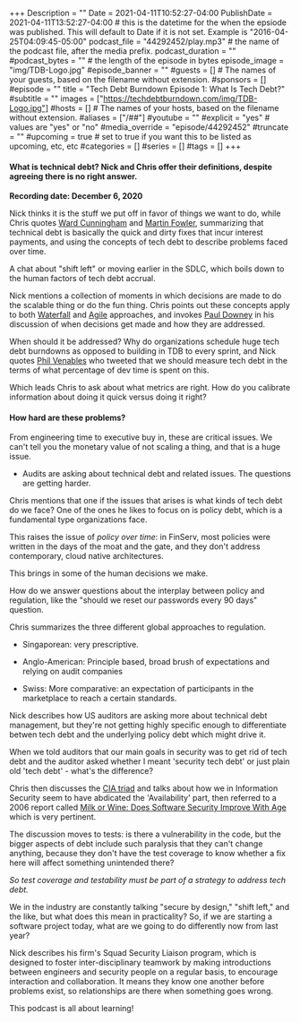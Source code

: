 +++
Description = ""
Date = 2021-04-11T10:52:27-04:00
PublishDate = 2021-04-11T13:52:27-04:00 # this is the datetime for the when the epsiode was published. This will default to Date if it is not set. Example is "2016-04-25T04:09:45-05:00"
podcast_file = "44292452/play.mp3" # the name of the podcast file, after the media prefix.
podcast_duration = ""
#podcast_bytes = "" # the length of the episode in bytes
episode_image = "img/TDB-Logo.jpg"
#episode_banner = ""
#guests = [] # The names of your guests, based on the filename without extension.
#sponsors = []
#episode = ""
title = "Tech Debt Burndown Episode 1: What Is Tech Debt?"
#subtitle = ""
images = ["https://techdebtburndown.com/img/TDB-Logo.jpg"]
#hosts = [] # The names of your hosts, based on the filename without extension.
#aliases = ["/##"]
#youtube = ""
#explicit = "yes" # values are "yes" or "no"
#media_override = "episode/44292452"
#truncate = ""
#upcoming = true # set to true if you want this to be listed as upcoming, etc, etc
#categories = []
#series = []
#tags = []
+++

#### What is technical debt? Nick and Chris offer their definitions, despite agreeing there is no right answer. #### 

**Recording date: December 6, 2020**

Nick thinks it is the stuff we put off in favor of things we want to do, while Chris quotes [Ward Cunningham](https://en.wikipedia.org/wiki/Ward_Cunningham) and [Martin Fowler](https://martinfowler.com), summarizing that technical debt is  basically the quick and dirty fixes that incur interest payments, and using the concepts of tech debt to describe problems faced over time. 

A chat about "shift left" or moving earlier in the SDLC, which boils down to the human factors of tech debt accrual. 

Nick mentions a collection of moments in which decisions are made to do the scalable thing or do the fun thing. Chris points out these concepts apply to both [Waterfall](https://en.wikipedia.org/wiki/Waterfall_model "The waterfall model is a breakdown of project activities into linear sequential phases, where each phase depends on the deliverables of the previous one and corresponds to a specialisation of tasks- Wikipedia") and [Agile](https://en.wikipedia.org/wiki/Agile_software_development "Agile practices involve discovering requirements and developing solutions through the collaborative effort of self-organizing and cross-functional teams and their customers/end users - Wikipedia") approaches, and invokes [Paul Downey](https://twitter.com/psd) in his discussion of when decisions get made and how they are addressed.

When should it be addressed? Why do organizations schedule huge tech debt burndowns as opposed to building in TDB to every sprint, and Nick quotes [Phil Venables](https://www.philvenables.com/about) who tweeted that we should measure tech debt in the terms of what percentage of dev time is spent on this. 

Which leads Chris to ask about what metrics are right. How do you calibrate information about doing it quick versus doing it right? 

#### How hard are these problems? #### 

From engineering time to executive buy in, these are critical issues. We can't tell you the monetary value of not scaling a thing, and that is a huge issue. 

- Audits are asking about technical debt and related issues. The questions are getting harder. 

Chris mentions that one if the issues that arises is what kinds of tech debt do we face? One of the ones he likes to focus on is policy debt, which is a fundamental type organizations face. 

This raises the issue of *policy over time*: in FinServ, most policies were written in the days of the moat and the gate, and they don't address contemporary, cloud native architectures. 

This brings in some of the human decisions we make. 

How do we answer questions about the interplay between policy and regulation, like the "should we reset our passwords every 90 days" question. 

Chris summarizes the three different global approaches to regulation. 

- Singaporean: very prescriptive. 

- Anglo-American: Principle based, broad brush of expectations and relying on audit companies

- Swiss: More comparative: an expectation of participants in the marketplace to reach a certain standards.

Nick describes how US auditors are asking more about technical debt management, but they're not getting highly specific enough to differentiate betwen tech debt and the underlying policy debt which might drive it.

When we told auditors that our main goals in security was to get rid of tech debt and the auditor asked whether I meant 'security tech debt' or just plain old 'tech debt' - what's the difference?

Chris then discusses the [CIA triad](https://en.wikipedia.org/wiki/Information_security "Information security's primary focus is the balanced protection of the confidentiality, integrity, and availability of data (also known as the CIA triad) while maintaining a focus on efficient policy implementation, all without hampering organization productivity. - Wikipedia") and talks about how we in Information Security seem to have abdicated the 'Availability' part, then referred to a 2006 report called [Milk or Wine: Does Software Security Improve With Age](https://www.usenix.org/conference/15th-usenix-security-symposium/milk-or-wine-does-software-security-improve-age) which is very pertinent. 

The discussion moves to tests: is there a vulnerability in the code, but the bigger aspects of debt include such paralysis that they can't change anything, because they don't have the test coverage to know whether a fix here will affect something unintended there? 

*So test coverage and testability must be part of a strategy to address tech debt.* 

We in the industry are constantly talking "secure by design," "shift left," and the like, but what does this mean in practicality? So, if we are starting a software project today, what are we going to do differently now from last year?

Nick describes his firm's Squad Security Liaison program, which is designed to foster inter-disciplinary teamwork by making introductions between engineers and security people on a regular basis, to encourage interaction and collaboration. It means they know one another before problems exist, so relationships are there when something goes wrong. 


This podcast is all about learning! 